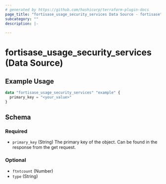 ```yaml
---
# generated by https://github.com/hashicorp/terraform-plugin-docs
page_title: "fortisase_usage_security_services Data Source - fortisase"
subcategory: ""
description: |-
  
---
```


# fortisase_usage_security_services (Data Source)



## Example Usage

```terraform
data "fortisase_usage_security_services" "example" {
  primary_key = "<your_value>"
}
```

<!-- schema generated by tfplugindocs -->
## Schema

### Required

- `primary_key` (String) The primary key of the object. Can be found in the response from the get request.

### Optional

- `ftntcount` (Number)
- `type` (String)
